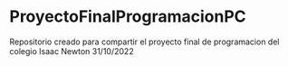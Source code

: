 # ProyectoFinalProgramacionPC
Repositorio creado para compartir el proyecto final de programacion del colegio Isaac Newton
31/10/2022
